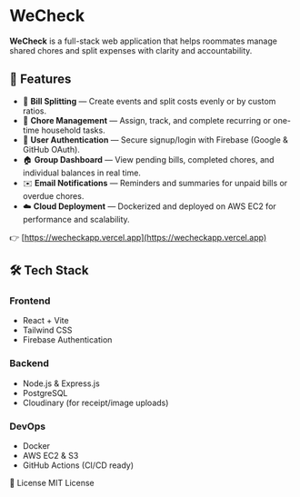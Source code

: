# WeCheck

**WeCheck** is a full-stack web application that helps roommates manage shared chores and split expenses with clarity and accountability.

## 🌟 Features

- 🧾 **Bill Splitting** — Create events and split costs evenly or by custom ratios.
- 🧹 **Chore Management** — Assign, track, and complete recurring or one-time household tasks.
- 🔐 **User Authentication** — Secure signup/login with Firebase (Google & GitHub OAuth).
- 🏠 **Group Dashboard** — View pending bills, completed chores, and individual balances in real time.
- ✉️ **Email Notifications** — Reminders and summaries for unpaid bills or overdue chores.
- ☁️ **Cloud Deployment** — Dockerized and deployed on AWS EC2 for performance and scalability.

👉 [https://wecheckapp.vercel.app](https://wecheckapp.vercel.app)

## 🛠️ Tech Stack

### Frontend
- React + Vite
- Tailwind CSS
- Firebase Authentication

### Backend
- Node.js & Express.js
- PostgreSQL
- Cloudinary (for receipt/image uploads)

### DevOps
- Docker
- AWS EC2 & S3
- GitHub Actions (CI/CD ready)

📄 License
MIT License

